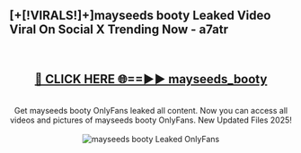 <h2>[+[!VIRALS!]+]mayseeds booty Leaked Video Viral On Social X Trending Now - a7atr</h2>
<br>
<div align="center">
<h2><a href="https://libra.edu.pl?mayseeds_booty" rel="nofollow">🔴 CLICK HERE 🌐==►► mayseeds_booty</a></h2>
<br>
Get mayseeds booty OnlyFans leaked all content. Now you can access all videos and pictures of mayseeds booty OnlyFans. New Updated Files 2025!
<br>
<br>
<a href="https://libra.edu.pl?mayseeds_booty" rel="nofollow" data-target="animated-image.originalLink"><img src="https://i.ibb.co.com/WyWwxjT/player-gif2.gif" alt="mayseeds booty Leaked OnlyFans" style="max-width: 100%; display: inline-block;" data-target="animated-image.originalImage"></a>
</div>
<br>